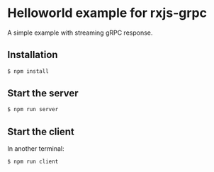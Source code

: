 # Helloworld example for rxjs-grpc

A simple example with streaming gRPC response.

## Installation

```sh
$ npm install
```

## Start the server

```sh
$ npm run server
```

## Start the client

In another terminal:

```sh
$ npm run client
```
